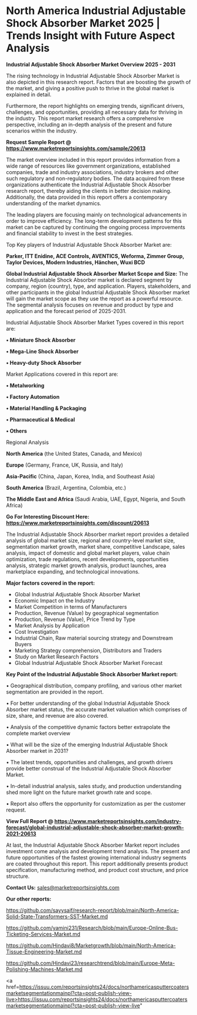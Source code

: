 # North America Industrial Adjustable Shock Absorber Market 2025 | Trends Insight with Future Aspect Analysis

<Strong> Industrial Adjustable Shock Absorber Market Overview 2025 - 2031</strong>

The rising technology in Industrial Adjustable Shock Absorber Market is also depicted in this research report. Factors that are boosting the growth of the market, and giving a positive push to thrive in the global market is explained in detail.

Furthermore, the report highlights on emerging trends, significant drivers, challenges, and opportunities, providing all necessary data for thriving in the industry. This report market research offers a comprehensive perspective, including an in-depth analysis of the present and future scenarios within the industry.

<strong>Request Sample Report @ <a href=https://www.marketreportsinsights.com/sample/20613>https://www.marketreportsinsights.com/sample/20613</a></strong>

The market overview included in this report provides information from a wide range of resources like government organizations, established companies, trade and industry associations, industry brokers and other such regulatory and non-regulatory bodies. The data acquired from these organizations authenticate the Industrial Adjustable Shock Absorber research report, thereby aiding the clients in better decision making. Additionally, the data provided in this report offers a contemporary understanding of the market dynamics.

The leading players are focusing mainly on technological advancements in order to improve efficiency. The long-term development patterns for this market can be captured by continuing the ongoing process improvements and financial stability to invest in the best strategies.

Top Key players of Industrial Adjustable Shock Absorber Market are:

<strong>Parker, ITT Enidine, ACE Controls, AVENTICS, Weforma, Zimmer Group, Taylor Devices, Modern Industries, Hänchen, Wuxi BCD</strong>

<strong><b>Global Industrial Adjustable Shock Absorber Market Scope and Size:</b></strong>
The Industrial Adjustable Shock Absorber market is declared segment by company, region (country), type, and application. Players, stakeholders, and other participants in the global Industrial Adjustable Shock Absorber market will gain the market scope as they use the report as a powerful resource. The segmental analysis focuses on revenue and product by type and application and the forecast period of 2025-2031.

Industrial Adjustable Shock Absorber Market Types covered in this report are:

<strong>• Miniature Shock Absorber

• Mega-Line Shock Absorber

• Heavy-duty Shock Absorber</strong>

Market Applications covered in this report are:

<strong>• Metalworking

• Factory Automation

• Material Handling & Packaging

• Pharmaceutical & Medical

• Others</strong> 

Regional Analysis

<strong>North America</strong> (the United States, Canada, and Mexico)

<strong>Europe</strong> (Germany, France, UK, Russia, and Italy)

<strong>Asia-Pacific</strong> (China, Japan, Korea, India, and Southeast Asia)

<strong>South America</strong> (Brazil, Argentina, Colombia, etc.)

<strong>The Middle East and Africa</strong> (Saudi Arabia, UAE, Egypt, Nigeria, and South Africa)

<strong>Go For Interesting Discount Here: <a href=https://www.marketreportsinsights.com/discount/20613>https://www.marketreportsinsights.com/discount/20613</a></strong>

The Industrial Adjustable Shock Absorber market report provides a detailed analysis of global market size, regional and country-level market size, segmentation market growth, market share, competitive Landscape, sales analysis, impact of domestic and global market players, value chain optimization, trade regulations, recent developments, opportunities analysis, strategic market growth analysis, product launches, area marketplace expanding, and technological innovations.

<strong><b>Major factors covered in the report:</b></strong>
<ul>
  <li>Global Industrial Adjustable Shock Absorber Market </li>
  <li>Economic Impact on the Industry</li>
  <li>Market Competition in terms of Manufacturers</li>
  <li>Production, Revenue (Value) by geographical segmentation</li>
  <li>Production, Revenue (Value), Price Trend by Type</li>
  <li>Market Analysis by Application</li>
  <li>Cost Investigation</li>
  <li>Industrial Chain, Raw material sourcing strategy and Downstream Buyers</li>
  <li>Marketing Strategy comprehension, Distributors and Traders</li>
  <li>Study on Market Research Factors</li>
  <li>Global Industrial Adjustable Shock Absorber Market Forecast</li>
</ul>

<strong><b>Key Point of the Industrial Adjustable Shock Absorber Market report:</b></strong>

• Geographical distribution, company profiling, and various other market segmentation are provided in the report.

• For better understanding of the global Industrial Adjustable Shock Absorber market status, the accurate market valuation which comprises of size, share, and revenue are also covered.

• Analysis of the competitive dynamic factors better extrapolate the complete market overview

• What will be the size of the emerging Industrial Adjustable Shock Absorber market in 2031?

• The latest trends, opportunities and challenges, and growth drivers provide better construal of the Industrial Adjustable Shock Absorber Market.

• In-detail industrial analysis, sales study, and production understanding shed more light on the future market growth rate and scope.

• Report also offers the opportunity for customization as per the customer request.

<strong><b>View Full Report @ <a href=https://www.marketreportsinsights.com/industry-forecast/global-industrial-adjustable-shock-absorber-market-growth-2021-20613>https://www.marketreportsinsights.com/industry-forecast/global-industrial-adjustable-shock-absorber-market-growth-2021-20613</a></b></strong>


At last, the Industrial Adjustable Shock Absorber Market report includes investment come analysis and development trend analysis. The present and future opportunities of the fastest growing international industry segments are coated throughout this report. This report additionally presents product specification, manufacturing method, and product cost structure, and price structure.

<strong>Contact Us:</strong>
sales@marketreportsinsights.com

<strong>Our other reports:</strong>

<a href=https://github.com/sayysaif/research-report/blob/main/North-America-Solid-State-Transformers-SST-Market.md>https://github.com/sayysaif/research-report/blob/main/North-America-Solid-State-Transformers-SST-Market.md</a>

<a href=https://github.com/yamini231/Research/blob/main/Europe-Online-Bus-Ticketing-Services-Market.md>https://github.com/yamini231/Research/blob/main/Europe-Online-Bus-Ticketing-Services-Market.md</a>

<a href=https://github.com/Hindavi8/Marketgrowth/blob/main/North-America-Tissue-Engineering-Market.md>https://github.com/Hindavi8/Marketgrowth/blob/main/North-America-Tissue-Engineering-Market.md</a>

<a href=https://github.com/Hindavi23/researchtrend/blob/main/Europe-Meta-Polishing-Machines-Market.md>https://github.com/Hindavi23/researchtrend/blob/main/Europe-Meta-Polishing-Machines-Market.md</a>

<a href=https://issuu.com/reportsinsights24/docs/northamericasputtercoatersmarketsegmentationmainpl?cta=post-publish-view-live>https://issuu.com/reportsinsights24/docs/northamericasputtercoatersmarketsegmentationmainpl?cta=post-publish-view-live</a>"
